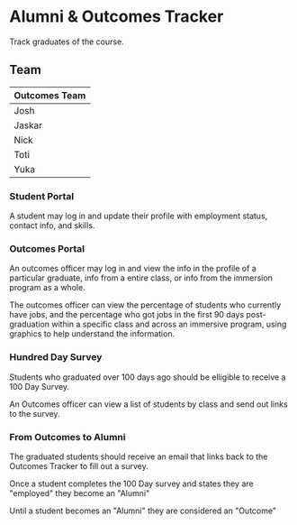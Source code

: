# Alumni & Outcomes Tracker

Track graduates of the course.

## Team
| Outcomes Team |
|---------------|
| Josh          |
| Jaskar        |
| Nick          |
| Toti          |
| Yuka          |

### Student Portal

A student may log in and update their profile with employment status, contact info, and skills.

### Outcomes Portal

An outcomes officer may log in and view the info in the profile of a particular graduate, info from a entire class, or info from the immersion program as a whole.

The outcomes officer can view the percentage of students who currently have jobs, and the percentage who got jobs in the first 90 days post-graduation within a specific class and across an immersive program, using graphics to help understand the information.

### Hundred Day Survey

Students who graduated over 100 days ago should be elligible to receive a 100 Day Survey.

An Outcomes officer can view a list of students by class and send out links to the survey.

### From Outcomes to Alumni

The graduated students should receive an email that links back to the Outcomes Tracker to fill out a survey.

Once a student completes the 100 Day survey and states they are "employed" they become an "Alumni"

Until a student becomes an "Alumni" they are considered an "Outcome"
